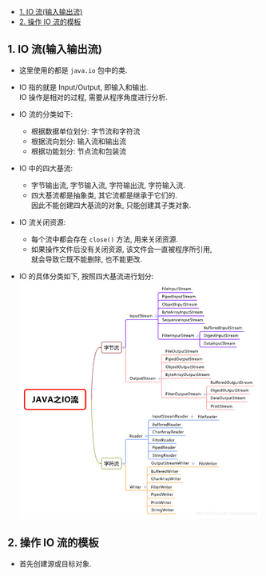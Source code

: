 <!-- TOC -->

- [1. IO 流(输入输出流)](#1-io-流输入输出流)
- [2. 操作 IO 流的模板](#2-操作-io-流的模板)

<!-- /TOC -->

## 1. IO 流(输入输出流)
- 这里使用的都是 `java.io` 包中的类.

- IO 指的就是 Input/Output, 即输入和输出.  
  IO 操作是相对的过程, 需要从程序角度进行分析.

- IO 流的分类如下:
  - 根据数据单位划分: 字节流和字符流
  - 根据流向划分: 输入流和输出流
  - 根据功能划分: 节点流和包装流  

- IO 中的四大基流:  
  - 字节输出流, 字节输入流, 字符输出流, 字符输入流.  
  - 四大基流都是抽象类, 其它流都是继承于它们的.  
    因此不能创建四大基流的对象, 只能创建其子类对象.  

- IO 流关闭资源:  
  - 每个流中都会存在 `close()` 方法, 用来关闭资源.
  - 如果操作文件后没有关闭资源, 该文件会一直被程序所引用,  
    就会导致它既不能删除, 也不能更改.


- IO 的具体分类如下, 按照四大基流进行划分:  
  ![pic](../99.images/2021-01-29-11-06-49.png)

## 2. 操作 IO 流的模板
- 首先创建源或目标对象.